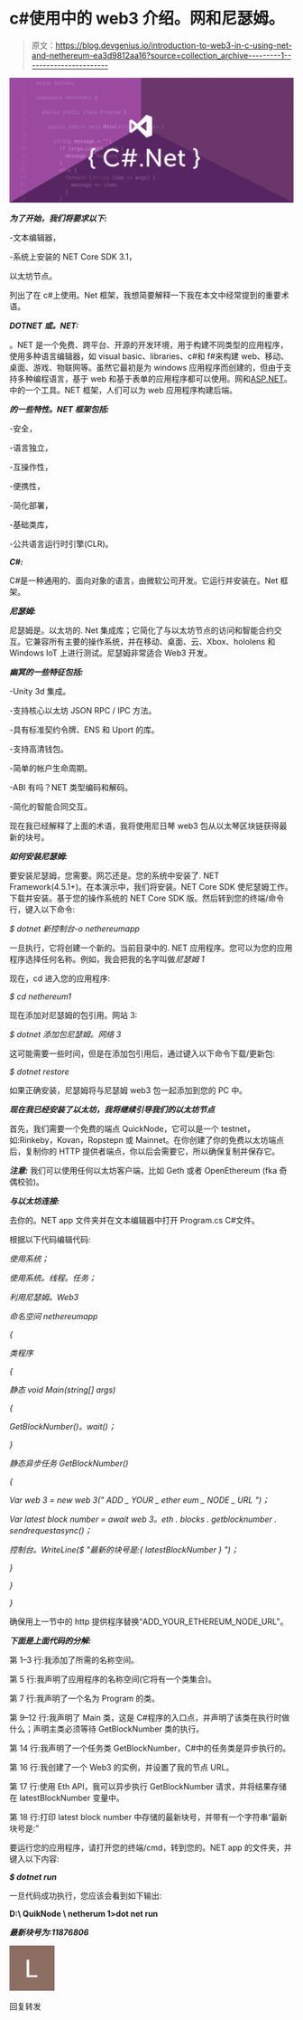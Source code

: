 # c#使用中的 web3 介绍。网和尼瑟姆。

> 原文：<https://blog.devgenius.io/introduction-to-web3-in-c-using-net-and-nethereum-ea3d9812aa16?source=collection_archive---------1----------------------->

![](img/2709f0b1ea4c8d5b9b3221b217090742.png)

***为了开始，我们将要求以下:***

-文本编辑器，

-系统上安装的 NET Core SDK 3.1，

以太坊节点。

列出了在 c#上使用。Net 框架，我想简要解释一下我在本文中经常提到的重要术语。

***DOTNET 或。NET:***

。NET 是一个免费、跨平台、开源的开发环境，用于构建不同类型的应用程序，使用多种语言编辑器，如 visual basic、libraries、c#和 f#来构建 web、移动、桌面、游戏、物联网等。虽然它最初是为 windows 应用程序而创建的，但由于支持多种编程语言，基于 web 和基于表单的应用程序都可以使用。网和[ASP.NET](http://asp.net/)。中的一个工具。NET 框架，人们可以为 web 应用程序构建后端。

***的一些特性。NET 框架包括:***

-安全，

-语言独立，

-互操作性，

-便携性，

-简化部署，

-基础类库，

-公共语言运行时引擎(CLR)。

***C#:***

C#是一种通用的、面向对象的语言，由微软公司开发。它运行并安装在。Net 框架。

***尼瑟姆:***

尼瑟姆是。以太坊的. Net 集成库；它简化了与以太坊节点的访问和智能合约交互。它兼容所有主要的操作系统，并在移动、桌面、云、Xbox、hololens 和 Windows IoT 上进行测试。尼瑟姆非常适合 Web3 开发。

***幽冥的一些特征包括:***

-Unity 3d 集成。

-支持核心以太坊 JSON RPC / IPC 方法。

-具有标准契约令牌、ENS 和 Uport 的库。

-支持高清钱包。

-简单的帐户生命周期。

-ABI 有吗？NET 类型编码和解码。

-简化的智能合同交互。

现在我已经解释了上面的术语，我将使用尼日琴 web3 包从以太琴区块链获得最新的块号。

***如何安装尼瑟姆:***

要安装尼瑟姆，您需要。网芯还是。您的系统中安装了. NET Framework(4.5.1+)。在本演示中，我们将安装。NET Core SDK 使尼瑟姆工作。下载并安装。基于您的操作系统的 NET Core SDK 版。然后转到您的终端/命令行，键入以下命令:

*$ dotnet 新控制台-o nethereumapp*

一旦执行，它将创建一个新的。当前目录中的. NET 应用程序。您可以为您的应用程序选择任何名称。例如，我会把我的名字叫做*尼瑟姆 1*

现在，cd 进入您的应用程序:

*$ cd nethereum1*

现在添加对尼瑟姆的包引用。网站 3:

*$ dotnet 添加包尼瑟姆。网络 3*

这可能需要一些时间，但是在添加包引用后，通过键入以下命令下载/更新包:

*$ dotnet restore*

如果正确安装，尼瑟姆将与尼瑟姆 web3 包一起添加到您的 PC 中。

***现在我已经安装了以太坊，我将继续引导我们的以太坊节点***

首先，我们需要一个免费的端点 QuickNode，它可以是一个 testnet，如:Rinkeby，Kovan，Ropstepn 或 Mainnet。在你创建了你的免费以太坊端点后，复制你的 HTTP 提供者端点，你以后会需要它，所以确保复制并保存它。

***注意:*** 我们可以使用任何以太坊客户端，比如 Geth 或者 OpenEthereum (fka 奇偶校验)。

***与以太坊连接:***

去你的。NET app 文件夹并在文本编辑器中打开 Program.cs C#文件。

根据以下代码编辑代码:

*使用系统；*

*使用系统。线程。任务；*

*利用尼瑟姆。Web3*

*命名空间 nethereumapp*

*{*

*类程序*

*{*

*静态 void Main(string[] args)*

*{*

*GetBlockNumber()。wait()；*

*}*

*静态异步任务 GetBlockNumber()*

*{*

*Var web 3 = new web 3(" ADD _ YOUR _ ether eum _ NODE _ URL ")；*

*Var latest block number = await web 3。eth . blocks . getblocknumber . sendrequestasync()；*

*控制台。WriteLine($ "最新的块号是:{ latestBlockNumber } ")；*

*}*

*}*

*}*

确保用上一节中的 http 提供程序替换“ADD_YOUR_ETHEREUM_NODE_URL”。

***下面是上面代码的分解:***

第 1–3 行:我添加了所需的名称空间。

第 5 行:我声明了应用程序的名称空间(它将有一个类集合)。

第 7 行:我声明了一个名为 Program 的类。

第 9–12 行:我声明了 Main 类，这是 C#程序的入口点，并声明了该类在执行时做什么；声明主类必须等待 GetBlockNumber 类的执行。

第 14 行:我声明了一个任务类 GetBlockNumber，C#中的任务类是异步执行的。

第 16 行:我创建了一个 Web3 的实例，并设置了我的节点 URL。

第 17 行:使用 Eth API，我可以异步执行 GetBlockNumber 请求，并将结果存储在 latestBlockNumber 变量中。

第 18 行:打印 latest block number 中存储的最新块号，并带有一个字符串“最新块号是:”

要运行您的应用程序，请打开您的终端/cmd，转到您的。NET app 的文件夹，并键入以下内容:

***$ dotnet run***

一旦代码成功执行，您应该会看到如下输出:

**D:\ QuikNode \ netherum 1>dot net run**

***最新块号为:11876806***

![](img/36c592b7830c6ba2045fdc5898a3f266.png)

回复转发